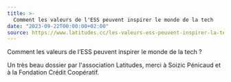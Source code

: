 ```yaml
---
title: >-
  Comment les valeurs de l'ESS peuvent inspirer le monde de la tech
date: "2023-09-22T00:00:00+02:00"
source: https://www.latitudes.cc/les-valeurs-ess-peuvent-inspirer-la-tech
---
```


Comment les valeurs de l’ESS peuvent inspirer le monde de la tech ?

Un très beau dossier par l'association Latitudes, merci à Soizic Pénicaud et à la Fondation Crédit Coopératif.